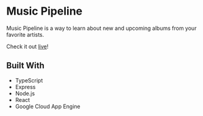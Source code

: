 # Music Pipeline

Music Pipeline is a way to learn about new and upcoming albums from your
favorite artists.

Check it out [live](https://musicpipeline.app)!

## Built With

- TypeScript
- Express
- Node.js
- React
- Google Cloud App Engine
